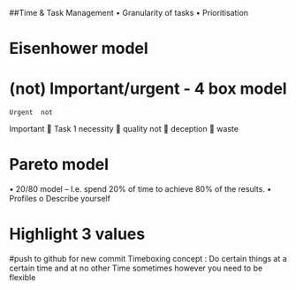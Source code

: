 ##Time & Task Management
•	Granularity of tasks
•	Prioritisation
#	Eisenhower model
#	(not) Important/urgent - 4 box model
	Urgent	not
Important		Task 1 necessity		quality
not		deception		waste
#	Pareto model
•	20/80 model – I.e. spend 20% of time to achieve 80% of the results.
•	Profiles
o	Describe yourself
#	Highlight 3 values
#push to github for new commit
Timeboxing concept :
Do certain things at a certain time and at no other Time
sometimes however you need to be flexible
